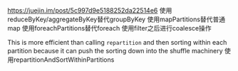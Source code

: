 
https://juejin.im/post/5c997d9e5188252da22514e6
使用reduceByKey/aggregateByKey替代groupByKey
使用mapPartitions替代普通map
使用foreachPartitions替代foreach
使用filter之后进行coalesce操作

This is more efficient than calling `repartition` and then sorting within each partition
because it can push the sorting down into the shuffle machinery
使用repartitionAndSortWithinPartitions 

